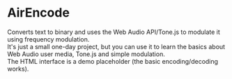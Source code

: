 # AirEncode
Converts text to binary and uses the Web Audio API/Tone.js to modulate it using frequency modulation.  
It's just a small one-day project, but you can use it to learn the basics about Web Audio user media, Tone.js and simple modulation.  
The HTML interface is a demo placeholder (the basic encoding/decoding works).